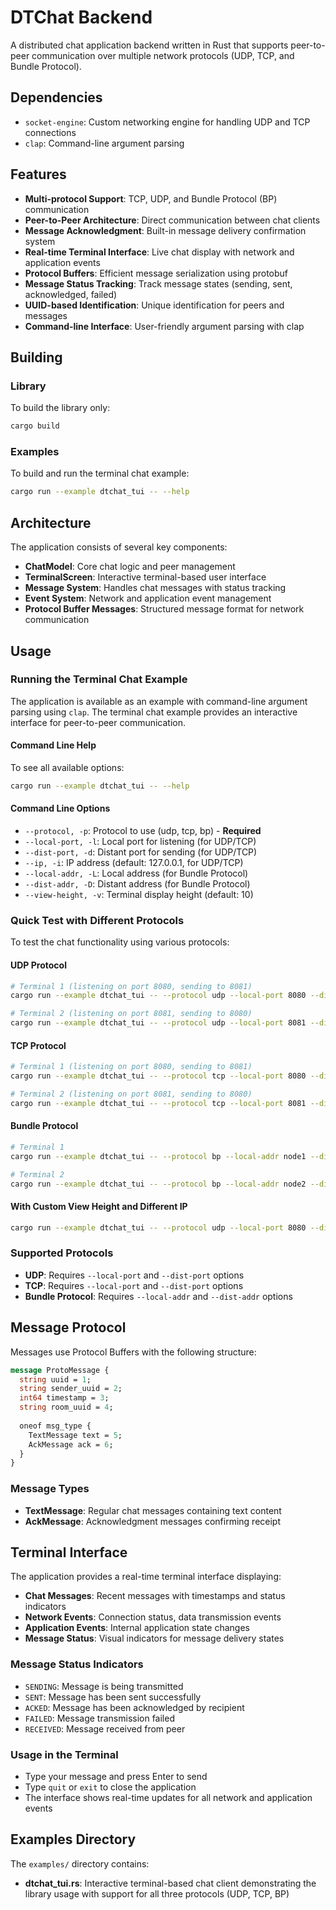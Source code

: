 # DTChat Backend

A distributed chat application backend written in Rust that supports peer-to-peer communication over multiple network protocols (UDP, TCP, and Bundle Protocol).

## Dependencies

- `socket-engine`: Custom networking engine for handling UDP and TCP connections
- `clap`: Command-line argument parsing

## Features

- **Multi-protocol Support**: TCP, UDP, and Bundle Protocol (BP) communication
- **Peer-to-Peer Architecture**: Direct communication between chat clients
- **Message Acknowledgment**: Built-in message delivery confirmation system
- **Real-time Terminal Interface**: Live chat display with network and application events
- **Protocol Buffers**: Efficient message serialization using protobuf
- **Message Status Tracking**: Track message states (sending, sent, acknowledged, failed)
- **UUID-based Identification**: Unique identification for peers and messages
- **Command-line Interface**: User-friendly argument parsing with clap

## Building

### Library
To build the library only:
```bash
cargo build
```

### Examples
To build and run the terminal chat example:
```bash
cargo run --example dtchat_tui -- --help
```

## Architecture

The application consists of several key components:

- **ChatModel**: Core chat logic and peer management
- **TerminalScreen**: Interactive terminal-based user interface
- **Message System**: Handles chat messages with status tracking
- **Event System**: Network and application event management
- **Protocol Buffer Messages**: Structured message format for network communication

## Usage

### Running the Terminal Chat Example

The application is available as an example with command-line argument parsing using `clap`. The terminal chat example provides an interactive interface for peer-to-peer communication.

#### Command Line Help

To see all available options:

```bash
cargo run --example dtchat_tui -- --help
```

#### Command Line Options

- `--protocol, -p`: Protocol to use (udp, tcp, bp) - **Required**
- `--local-port, -l`: Local port for listening (for UDP/TCP)
- `--dist-port, -d`: Distant port for sending (for UDP/TCP)
- `--ip, -i`: IP address (default: 127.0.0.1, for UDP/TCP)
- `--local-addr, -L`: Local address (for Bundle Protocol)
- `--dist-addr, -D`: Distant address (for Bundle Protocol)
- `--view-height, -v`: Terminal display height (default: 10)

### Quick Test with Different Protocols

To test the chat functionality using various protocols:

#### UDP Protocol
```bash
# Terminal 1 (listening on port 8080, sending to 8081)
cargo run --example dtchat_tui -- --protocol udp --local-port 8080 --dist-port 8081

# Terminal 2 (listening on port 8081, sending to 8080)
cargo run --example dtchat_tui -- --protocol udp --local-port 8081 --dist-port 8080
```

#### TCP Protocol
```bash
# Terminal 1 (listening on port 8080, sending to 8081)
cargo run --example dtchat_tui -- --protocol tcp --local-port 8080 --dist-port 8081

# Terminal 2 (listening on port 8081, sending to 8080)
cargo run --example dtchat_tui -- --protocol tcp --local-port 8081 --dist-port 8080
```

#### Bundle Protocol
```bash
# Terminal 1
cargo run --example dtchat_tui -- --protocol bp --local-addr node1 --dist-addr node2

# Terminal 2
cargo run --example dtchat_tui -- --protocol bp --local-addr node2 --dist-addr node1
```

#### With Custom View Height and Different IP
```bash
cargo run --example dtchat_tui -- --protocol udp --local-port 8080 --dist-port 8081 --ip 192.168.1.100 --view-height 20
```

### Supported Protocols

- **UDP**: Requires `--local-port` and `--dist-port` options
- **TCP**: Requires `--local-port` and `--dist-port` options  
- **Bundle Protocol**: Requires `--local-addr` and `--dist-addr` options

## Message Protocol

Messages use Protocol Buffers with the following structure:

```protobuf
message ProtoMessage {
  string uuid = 1;
  string sender_uuid = 2;
  int64 timestamp = 3;
  string room_uuid = 4;
  
  oneof msg_type {
    TextMessage text = 5;
    AckMessage ack = 6;
  }
}
```

### Message Types

- **TextMessage**: Regular chat messages containing text content
- **AckMessage**: Acknowledgment messages confirming receipt

## Terminal Interface

The application provides a real-time terminal interface displaying:

- **Chat Messages**: Recent messages with timestamps and status indicators
- **Network Events**: Connection status, data transmission events
- **Application Events**: Internal application state changes
- **Message Status**: Visual indicators for message delivery states

### Message Status Indicators

- `SENDING`: Message is being transmitted
- `SENT`: Message has been sent successfully
- `ACKED`: Message has been acknowledged by recipient
- `FAILED`: Message transmission failed
- `RECEIVED`: Message received from peer

### Usage in the Terminal

- Type your message and press Enter to send
- Type `quit` or `exit` to close the application
- The interface shows real-time updates for all network and application events

## Examples Directory

The `examples/` directory contains:

- **dtchat_tui.rs**: Interactive terminal-based chat client demonstrating the library usage with support for all three protocols (UDP, TCP, BP)
